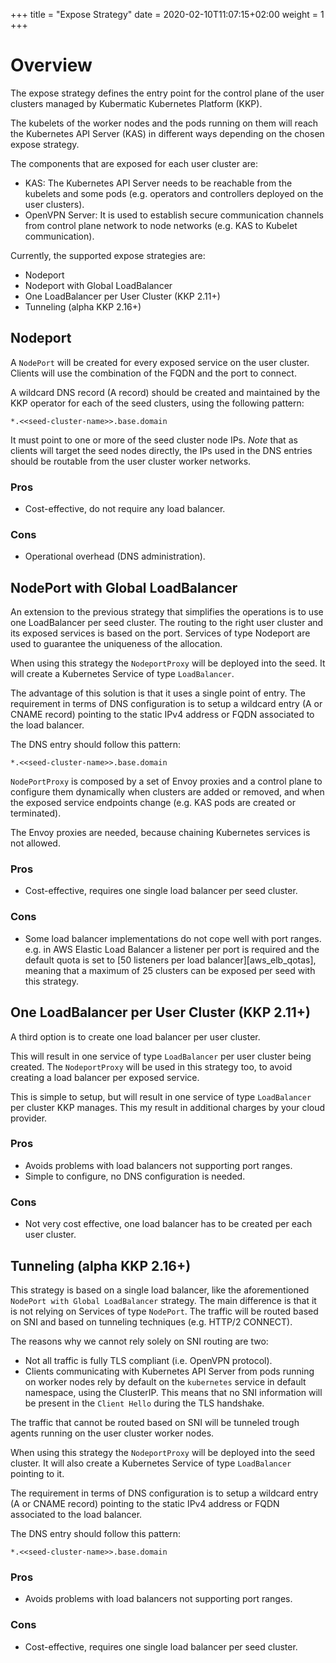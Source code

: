 +++
title = "Expose Strategy"
date = 2020-02-10T11:07:15+02:00
weight = 1
+++

# Overview

The expose strategy defines the entry point for the control plane of the user
clusters managed by Kubermatic Kubernetes Platform (KKP).

The kubelets of the worker nodes and the pods running on them will reach the
Kubernetes API Server (KAS) in different ways depending on the chosen expose
strategy.

The components that are exposed for each user cluster are:

* KAS: The Kubernetes API Server needs to be reachable from the kubelets and
  some pods (e.g. operators and controllers deployed on the user clusters).
* OpenVPN Server: It is used to establish secure communication channels from
  control plane network to node networks (e.g. KAS to Kubelet communication).

Currently, the supported expose strategies are:

* Nodeport
* Nodeport with Global LoadBalancer
* One LoadBalancer per User Cluster (KKP 2.11+)
* Tunneling (alpha KKP 2.16+)

## Nodeport

A `NodePort` will be created for every exposed service on the user cluster.
Clients will use the combination of the FQDN and the port to connect.

A wildcard DNS record (A record) should be created and maintained by the KKP
operator for each of the seed clusters, using the following pattern:

`*.<<seed-cluster-name>>.base.domain`

It must point to one or more of the seed cluster node IPs.
*Note* that as clients will target the seed nodes directly, the IPs used in the
DNS entries should be routable from the user cluster worker networks.

### Pros

* Cost-effective, do not require any load balancer.

### Cons

* Operational overhead (DNS administration).

## NodePort with Global LoadBalancer

An extension to the previous strategy that simplifies the operations is to use
one LoadBalancer per seed cluster. The routing to the right user cluster and
its exposed services is based on the port. Services of type Nodeport are used
to guarantee the uniqueness of the allocation.

When using this strategy the `NodeportProxy` will be deployed into the seed.
It will create a Kubernetes Service of type `LoadBalancer`. 

The advantage of this solution is that it uses a single point of entry.
The requirement in terms of DNS configuration is to setup a wildcard entry (A
or CNAME record) pointing to the static IPv4 address or FQDN associated to the
load balancer.

The DNS entry should follow this pattern:

`*.<<seed-cluster-name>>.base.domain`

`NodePortProxy` is composed by a set of Envoy proxies and a control plane to
configure them dynamically when clusters are added or removed, and when the
exposed service endpoints change (e.g. KAS pods are created or terminated).

The Envoy proxies are needed, because chaining Kubernetes services is not
allowed.

### Pros

* Cost-effective, requires one single load balancer per seed cluster.

### Cons

* Some load balancer implementations do not cope well with port ranges. e.g.
  in AWS Elastic Load Balancer a listener per port is required and the default
  quota is set to [50 listeners per load balancer][aws_elb_qotas], meaning that
  a maximum of 25 clusters can be exposed per seed with this strategy.

## One LoadBalancer per User Cluster (KKP 2.11+)

A third option is to create one load balancer per user cluster.

This will result in one service of type `LoadBalancer` per user cluster being
created. The `NodeportProxy` will be used in this strategy too, to avoid
creating a load balancer per exposed service.

This is simple to setup, but will result in one service of type `LoadBalancer` per cluster
KKP manages. This my result in additional charges by your cloud provider.

### Pros

* Avoids problems with load balancers not supporting port ranges.
* Simple to configure, no DNS configuration is needed.

### Cons

* Not very cost effective, one load balancer has to be created per each user
  cluster.

## Tunneling (alpha KKP 2.16+)

This strategy is based on a single load balancer, like the aforementioned
`NodePort with Global LoadBalancer` strategy. The main difference is that it is
not relying on Services of type `NodePort`. The traffic will be routed based on
SNI and based on tunneling techniques (e.g. HTTP/2 CONNECT).

The reasons why we cannot rely solely on SNI routing are two:
* Not all traffic is fully TLS compliant (i.e. OpenVPN protocol).
* Clients communicating with Kubernetes API Server from pods running on worker
  nodes rely by default on the `kubernetes` service in default namespace, using
  the ClusterIP. This means that no SNI information will be present in the
  `Client Hello` during the TLS handshake. 

The traffic that cannot be routed based on SNI will be tunneled trough agents
running on the user cluster worker nodes.

When using this strategy the `NodeportProxy` will be deployed into the seed
cluster. It will also create a Kubernetes Service of type `LoadBalancer`
pointing to it. 

The requirement in terms of DNS configuration is to setup a wildcard entry (A
or CNAME record) pointing to the static IPv4 address or FQDN associated to the
load balancer.

The DNS entry should follow this pattern:

`*.<<seed-cluster-name>>.base.domain`

### Pros

* Avoids problems with load balancers not supporting port ranges.

### Cons

* Cost-effective, requires one single load balancer per seed cluster.
  


[aws_elb_quotas]: https://docs.aws.amazon.com/elasticloadbalancing/latest/application/load-balancer-limits.html
